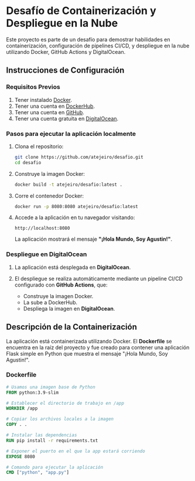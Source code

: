 # Desafío de Containerización y Despliegue en la Nube

Este proyecto es parte de un desafío para demostrar habilidades en containerización, configuración de pipelines CI/CD, y despliegue en la nube utilizando Docker, GitHub Actions y DigitalOcean.

## Instrucciones de Configuración

### Requisitos Previos
1. Tener instalado [Docker](https://www.docker.com/get-started).
2. Tener una cuenta en [DockerHub](https://hub.docker.com/).
3. Tener una cuenta en [GitHub](https://github.com/).
4. Tener una cuenta gratuita en [DigitalOcean](https://www.digitalocean.com/).

### Pasos para ejecutar la aplicación localmente

1. Clona el repositorio:

    ```bash
    git clone https://github.com/atejeiro/desafio.git
    cd desafio
    ```

2. Construye la imagen Docker:

    ```bash
    docker build -t atejeiro/desafio:latest .
    ```

3. Corre el contenedor Docker:

    ```bash
    docker run -p 8080:8080 atejeiro/desafio:latest
    ```

4. Accede a la aplicación en tu navegador visitando:

    ```
    http://localhost:8080
    ```

    La aplicación mostrará el mensaje **"¡Hola Mundo, Soy Agustin!"**.

### Despliegue en DigitalOcean

1. La aplicación está desplegada en **DigitalOcean**.

2. El despliegue se realiza automáticamente mediante un pipeline CI/CD configurado con **GitHub Actions**, que:
    - Construye la imagen Docker.
    - La sube a DockerHub.
    - Despliega la imagen en **DigitalOcean**.

## Descripción de la Containerización

La aplicación está containerizada utilizando Docker. El **Dockerfile** se encuentra en la raíz del proyecto y fue creado para contener una aplicación Flask simple en Python que muestra el mensaje "¡Hola Mundo, Soy Agustin!".

### Dockerfile

```Dockerfile
# Usamos una imagen base de Python
FROM python:3.9-slim

# Establecer el directorio de trabajo en /app
WORKDIR /app

# Copiar los archivos locales a la imagen
COPY . .

# Instalar las dependencias
RUN pip install -r requirements.txt

# Exponer el puerto en el que la app estará corriendo
EXPOSE 8080

# Comando para ejecutar la aplicación
CMD ["python", "app.py"]